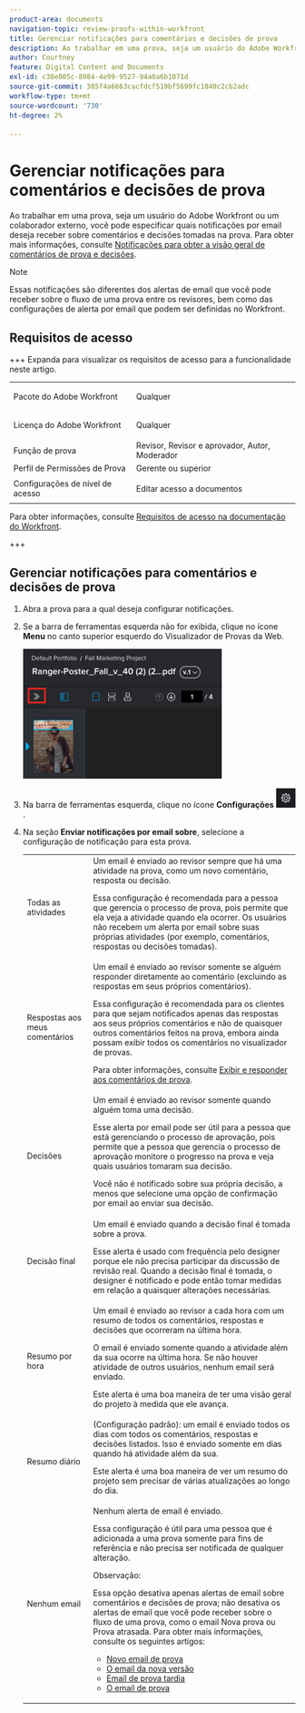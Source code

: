 ```yaml
---
product-area: documents
navigation-topic: review-proofs-within-workfront
title: Gerenciar notificações para comentários e decisões de prova
description: Ao trabalhar em uma prova, seja um usuário do Adobe Workfront ou um colaborador externo, você pode especificar quais notificações por email deseja receber sobre comentários e decisões tomadas na prova. Para obter mais informações, consulte Notificações para comentários de prova e visão geral de decisões.
author: Courtney
feature: Digital Content and Documents
exl-id: c38e005c-8984-4e99-9527-94a0a6b1071d
source-git-commit: 385f4a6663cacfdcf519bf5699fc1840c2cb2adc
workflow-type: tm+mt
source-wordcount: '730'
ht-degree: 2%

---
```


# Gerenciar notificações para comentários e decisões de prova

<!-- Audited: 4/2025 -->

Ao trabalhar em uma prova, seja um usuário do Adobe Workfront ou um colaborador externo, você pode especificar quais notificações por email deseja receber sobre comentários e decisões tomadas na prova. Para obter mais informações, consulte [Notificações para obter a visão geral de comentários de prova e decisões](../../../review-and-approve-work/proofing/proofing-overview/notifications-proof-comments-decisions.md).

>[!NOTE]
>
>Essas notificações são diferentes dos alertas de email que você pode receber sobre o fluxo de uma prova entre os revisores, bem como das configurações de alerta por email que podem ser definidas no Workfront.

## Requisitos de acesso

+++ Expanda para visualizar os requisitos de acesso para a funcionalidade neste artigo.

<table style="table-layout:auto"> 
 <col> 
 <col> 
 <tbody> 
  <tr> 
   <td role="rowheader">Pacote do Adobe Workfront</td> 
   <td> <p>Qualquer</p> </td> 
  </tr> 
  <tr> 
   <td role="rowheader">Licença do Adobe Workfront</td> 
   <td> <p>Qualquer</p> </td> 
  </tr> 
  <tr> 
   <td role="rowheader">Função de prova </td> 
   <td>Revisor, Revisor e aprovador, Autor, Moderador</td> 
  </tr> 
  <tr> 
   <td role="rowheader">Perfil de Permissões de Prova </td> 
   <td>Gerente ou superior</td> 
  </tr> 
  <tr> 
   <td role="rowheader">Configurações de nível de acesso</td> 
   <td> <p>Editar acesso a documentos</p> </td> 
  </tr> 
 </tbody> 
</table>

Para obter informações, consulte [Requisitos de acesso na documentação do Workfront](/help/quicksilver/administration-and-setup/add-users/access-levels-and-object-permissions/access-level-requirements-in-documentation.md).

+++

## Gerenciar notificações para comentários e decisões de prova

1. Abra a prova para a qual deseja configurar notificações.
1. Se a barra de ferramentas esquerda não for exibida, clique no ícone **Menu** no canto superior esquerdo do Visualizador de Provas da Web.

   ![Ícone_Menu_in_Proofing_Viewer.png](assets/menu-icon-in-proofing-viewer-350x228.png)

1. Na barra de ferramentas esquerda, clique no ícone **Configurações** ![Ícone_Configurações.png](assets/settings-icon.png).

1. Na seção **Enviar notificações por email sobre**, selecione a configuração de notificação para esta prova.

   <table style="table-layout:auto"> 
    <col> 
    <col> 
    <tbody> 
     <tr> 
      <td role="rowheader">Todas as atividades</td> 
      <td>Um email é enviado ao revisor sempre que há uma atividade na prova, como um novo comentário, resposta ou decisão.<br><p>Essa configuração é recomendada para a pessoa que gerencia o processo de prova, pois permite que ela veja a atividade quando ela ocorrer. Os usuários não recebem um alerta por email sobre suas próprias atividades (por exemplo, comentários, respostas ou decisões tomadas).</p></td> 
     </tr> 
     <tr> 
      <td role="rowheader">Respostas aos meus comentários</td> 
      <td>Um email é enviado ao revisor somente se alguém responder diretamente ao comentário (excluindo as respostas em seus próprios comentários).<p>Essa configuração é recomendada para os clientes para que sejam notificados apenas das respostas aos seus próprios comentários e não de quaisquer outros comentários feitos na prova, embora ainda possam exibir todos os comentários no visualizador de provas.</p>
      <p>Para obter informações, consulte <a href="../../../review-and-approve-work/proofing/reviewing-proofs-within-workfront/comment-on-a-proof/view-proof-comments.md" class="MCXref xref">Exibir e responder aos comentários de prova</a>.</p></td> 
     </tr> 
     <tr> 
      <td role="rowheader">Decisões</td> 
      <td>Um email é enviado ao revisor somente quando alguém toma uma decisão.<br><p>Esse alerta por email pode ser útil para a pessoa que está gerenciando o processo de aprovação, pois permite que a pessoa que gerencia o processo de aprovação monitore o progresso na prova e veja quais usuários tomaram sua decisão.<br></p><p>Você não é notificado sobre sua própria decisão, a menos que selecione uma opção de confirmação por email ao enviar sua decisão.</p></td> 
     </tr> 
     <tr> 
      <td role="rowheader">Decisão final</td> 
      <td>Um email é enviado quando a decisão final é tomada sobre a prova.<br><p>Esse alerta é usado com frequência pelo designer porque ele não precisa participar da discussão de revisão real. Quando a decisão final é tomada, o designer é notificado e pode então tomar medidas em relação a quaisquer alterações necessárias.<br></p></td> 
     </tr> 
     <tr> 
      <td role="rowheader">Resumo por hora</td> 
      <td>Um email é enviado ao revisor a cada hora com um resumo de todos os comentários, respostas e decisões que ocorreram na última hora.<br><p>O email é enviado somente quando a atividade além da sua ocorre na última hora. Se não houver atividade de outros usuários, nenhum email será enviado.<br></p><p>Este alerta é uma boa maneira de ter uma visão geral do projeto à medida que ele avança.</p></td> 
     </tr> 
     <tr> 
      <td role="rowheader">Resumo diário</td> 
      <td>(Configuração padrão): um email é enviado todos os dias com todos os comentários, respostas e decisões listados. Isso é enviado somente em dias quando há atividade além da sua.<br><p>Este alerta é uma boa maneira de ver um resumo do projeto sem precisar de várias atualizações ao longo do dia.<br></p></td> 
     </tr> 
     <tr> 
      <td role="rowheader">Nenhum email</td> 
      <td>Nenhum alerta de email é enviado.<br><p>Essa configuração é útil para uma pessoa que é adicionada a uma prova somente para fins de referência e não precisa ser notificada de qualquer alteração.</p><p>Observação: <p>Essa opção desativa apenas alertas de email sobre comentários e decisões de prova; não desativa os alertas de email que você pode receber sobre o fluxo de uma prova, como o email Nova prova ou Prova atrasada. Para obter mais informações, consulte os seguintes artigos: </p>
        <ul>
         <li><a href="../../../workfront-proof/wp-emailsntfctns/proof-notifications-and-reminders/new-proof-email.md" class="MCXref xref">Novo email de prova</a></li>
         <li><a href="../../../workfront-proof/wp-emailsntfctns/proof-notifications-and-reminders/new-version-email.md" class="MCXref xref">O email da nova versão</a></li>
         <li><a href="../../../workfront-proof/wp-emailsntfctns/proof-notifications-and-reminders/late-proof-email.md" class="MCXref xref">Email de prova tardia</a></li>
         <li><a href="../../../workfront-proof/wp-emailsntfctns/proof-notifications-and-reminders/proof-made-email.md" class="MCXref xref">O email de prova</a></li>
        </ul></p></td> 
     </tr> 
    </tbody> 
   </table>
